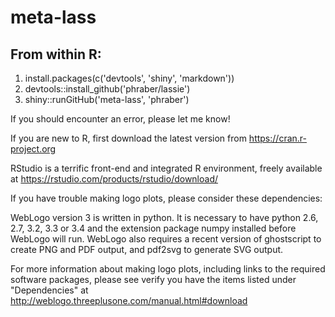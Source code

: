 # meta-lass

## From within R:
1. install.packages(c('devtools', 'shiny', 'markdown'))
1. devtools::install_github('phraber/lassie')
1. shiny::runGitHub('meta-lass', 'phraber')

If you should encounter an error, please let me know!

If you are new to R, first download the latest version from https://cran.r-project.org

RStudio is a terrific front-end and integrated R environment, freely available at https://rstudio.com/products/rstudio/download/

If you have trouble making logo plots, please consider these dependencies:

WebLogo version 3 is written in python. It is necessary to have python 2.6, 2.7, 3.2, 3.3 or 3.4 and the extension package numpy installed before WebLogo will run. WebLogo also requires a recent version of ghostscript to create PNG and PDF output, and pdf2svg to generate SVG output.

For more information about making logo plots, including links to the required software packages, please see verify you have the items listed under "Dependencies" at http://weblogo.threeplusone.com/manual.html#download
